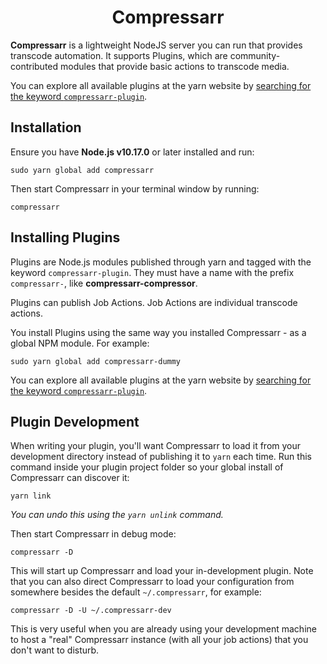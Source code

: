 <span align="center">

# Compressarr

</span>

**Compressarr** is a lightweight NodeJS server you can run that provides transcode automation. It supports Plugins, which are community-contributed modules that provide basic actions to transcode media.

You can explore all available plugins at the yarn website by [searching for the keyword `compressarr-plugin`](https://yarnpkg.com/?q=compressarr-plugin).

## Installation

Ensure you have **Node.js v10.17.0** or later installed and run:

```shell
sudo yarn global add compressarr
```

Then start Compressarr in your terminal window by running:

```shell
compressarr
```

## Installing Plugins

Plugins are Node.js modules published through yarn and tagged with the keyword `compressarr-plugin`. They must have a name with the prefix `compressarr-`, like **compressarr-compressor**.

Plugins can publish Job Actions. Job Actions are individual transcode actions.

You install Plugins using the same way you installed Compressarr - as a global NPM module. For example:

```shell
sudo yarn global add compressarr-dummy
```

You can explore all available plugins at the yarn website by [searching for the keyword `compressarr-plugin`](https://yarnpkg.com/?q=compressarr-plugin).

## Plugin Development

When writing your plugin, you'll want Compressarr to load it from your development directory instead of publishing it to `yarn` each time. Run this command inside your plugin project folder so your global install of Compressarr can discover it:


```shell
yarn link
```

*You can undo this using the `yarn unlink` command.*

Then start Compressarr in debug mode:

```shell
compressarr -D
```

This will start up Compressarr and load your in-development plugin. Note that you can also direct Compressarr to load your configuration from somewhere besides the default `~/.compressarr`, for example:

```shell
compressarr -D -U ~/.compressarr-dev
```

This is very useful when you are already using your development machine to host a "real" Compressarr instance (with all your job actions) that you don't want to disturb.
